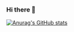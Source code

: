 ### Hi there 👋

[![Anurag's GitHub stats](https://github-readme-stats.vercel.app/api?username=akhsinak)](https://github.com/anuraghazra/github-readme-stats)

